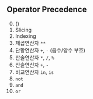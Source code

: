 ## Operator Precedence

0. ()
1. Slicing
2. Indexing
3. 제곱연산자 `**`
4. 단항연산자 `+`, `-` (음수/양수 부호)
5. 산술연산자 `*`, `/`, `%`
6. 산술연산자 `+`, `-`
7. 비교연산자 `in`, `is`
8. `not`
9. `and`
10. `or`



